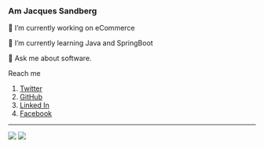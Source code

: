 ### Am Jacques Sandberg
<!--
**jtwizeyimana/jtwizeyimana** is a ✨ _special_ ✨ repository because its `README.md` (this file) appears on your GitHub profile.
-->

 🔭 I’m currently working on eCommerce 
 
 🌱 I’m currently learning Java and  SpringBoot
 
 💬 Ask me about software.
 
 
Reach me

1. [Twitter](https://twitter.com/JacquesSandberg)
2. [GitHub](https://github.com/jtwizeyimana)
3. [Linked In](https://www.linkedin.com/in/jacques-twizeyimana-063a29181/)
4. [Facebook](https://www.facebook.com/jacquessmith.sandber.5/)
______________________________________________________________________________________________________
![](https://github-readme-stats.vercel.app/api?username=jacques-twizeyimana&show_icons=true&count_private=true)
![](https://github-readme-stats.vercel.app/api/top-langs/?username=jacques-twizeyimana&langs_count=10&layout=compact&count_private=true)


